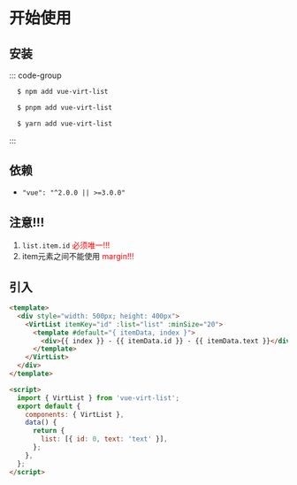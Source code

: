 # 开始使用

## 安装

::: code-group

```sh [npm]
  $ npm add vue-virt-list
```

```sh [pnpm]
  $ pnpm add vue-virt-list
```

```sh [yarn]
  $ yarn add vue-virt-list
```

:::

## 依赖

- `"vue": "^2.0.0 || >=3.0.0"`

## 注意!!!

1. `list.item.id` <font color="#f00">必须唯一!!!</font>
2. item元素之间不能使用 <font color="#f00">margin!!!</font>

## 引入

```html
<template>
  <div style="width: 500px; height: 400px">
    <VirtList itemKey="id" :list="list" :minSize="20">
      <template #default="{ itemData, index }">
        <div>{{ index }} - {{ itemData.id }} - {{ itemData.text }}</div>
      </template>
    </VirtList>
  </div>
</template>

<script>
  import { VirtList } from 'vue-virt-list';
  export default {
    components: { VirtList },
    data() {
      return {
        list: [{ id: 0, text: 'text' }],
      };
    },
  };
</script>
```
